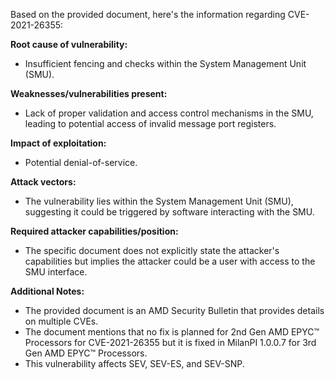 Based on the provided document, here's the information regarding CVE-2021-26355:

**Root cause of vulnerability:**
- Insufficient fencing and checks within the System Management Unit (SMU).

**Weaknesses/vulnerabilities present:**
- Lack of proper validation and access control mechanisms in the SMU, leading to potential access of invalid message port registers.

**Impact of exploitation:**
- Potential denial-of-service.

**Attack vectors:**
-  The vulnerability lies within the System Management Unit (SMU), suggesting it could be triggered by software interacting with the SMU.

**Required attacker capabilities/position:**
- The specific document does not explicitly state the attacker's capabilities but implies the attacker could be a user with access to the SMU interface.

**Additional Notes:**
- The provided document is an AMD Security Bulletin that provides details on multiple CVEs.
- The document mentions that no fix is planned for 2nd Gen AMD EPYC™ Processors for CVE-2021-26355 but it is fixed in  MilanPI 1.0.0.7 for 3rd Gen AMD EPYC™ Processors.
- This vulnerability affects SEV, SEV-ES, and SEV-SNP.